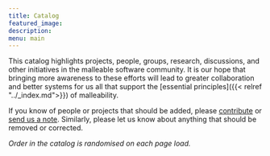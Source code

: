 ```yaml
---
title: Catalog
featured_image:
description:
menu: main
---
```


This catalog highlights projects, people, groups, research, discussions, and
other initiatives in the malleable software community. It is our hope that
bringing more awareness to these efforts will lead to greater collaboration and
better systems for us all that support the [essential principles]({{< relref
"../_index.md">}}) of malleability.

If you know of people or projects that should be added, please
[contribute](https://github.com/malleable-systems/malleable.systems) or [send us
a note](mailto:feedback@malleable.systems). Similarly, please let us know about
anything that should be removed or corrected.

_Order in the catalog is randomised on each page load._
